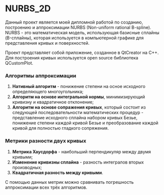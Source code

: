 # NURBS_2D

Данный проект является моей дипломной работой по созданию, построению и аппроксимации NURBS (Non-uniform rational B-spline). NURBS - это математическая модель, использующая базисные сплайны (B-сплайны), которая используется в компьютерной графике для представления кривых и поверхностей.

Проект представляет собой приложение, созданное в QtCreator на C++. Для построения кривых используется open source библиотека QCustomPlot.

### Алгоритмы аппроксимации
1. **Нативный алгоритм** - понижение степени на осное исходного определяющего многоугольника;
2. **Алгоритм на основе интегральной нормы**, минимизирующий кривизну и квадратичное отклонение;
3. **Алгоритм на основе сопражения кривых**, который состоит из следующей последовательности математических процедур - представление исходного сплайна набором кривых Безье, понижение степени каждой кривой Безье и преобразование каждой кривой для полностью гладкого сопряжения.

### Метрики разности двух кривых
1. **Метрика Хаусдорфа** - наибольший перпендикуляр между двумя кривыми;
2. **Изменение кривизны сплайна** - разность интегралов вторых производных;
3. **Квадратичная разность между кривыми**.

С помощью данных метрик можно сравнивать погрешность аппроксимации всех трёх алгоритмов.